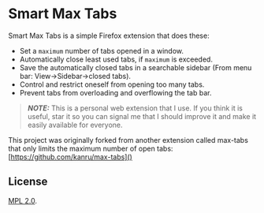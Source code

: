 Smart Max Tabs
========

Smart Max Tabs is a simple Firefox extension that does these:

- Set a `maximum` number of tabs opened in a window.
- Automatically close least used tabs, if `maximum` is exceeded.
- Save the automatically closed tabs in a searchable sidebar (From menu bar: View->Sidebar->closed tabs).
- Control and restrict oneself from opening too many tabs.
- Prevent tabs from overloading and overflowing the tab bar.


> **_NOTE:_** This is a personal web extension that I use. If you think it is useful, star it so you can signal me that I should improve it and make it easily available for everyone.

This project was originally forked from another extension called max-tabs that only limits the maximum number of open tabs: [https://github.com/kanru/max-tabs]()

License
---
[MPL 2.0](https://www.mozilla.org/MPL/2.0/).
